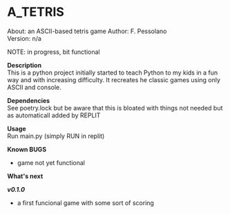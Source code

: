 # A_TETRIS 
About:      an ASCII-based tetris game 
Author:     F. Pessolano  
Version:    n/a

NOTE:       in progress, bit functional   


**Description**  
This is a python project initially started to teach Python to my kids in a fun way and with increasing difficulty. It recreates he classic games using only ASCII and console.  

**Dependencies**  
See poetry.lock but be aware that this is bloated with things not needed but as automaticall added by REPLIT 

**Usage**  
Run main.py (simply RUN in replit)

**Known BUGS**  
 - game not yet functional  

**What's next**

***v0.1.0***
 - a first funcional game with some sort of scoring




